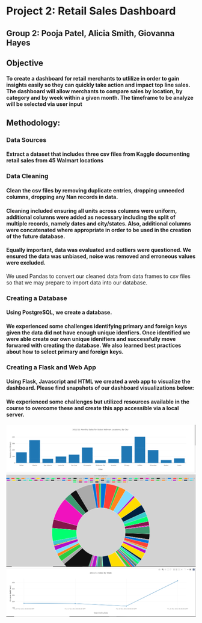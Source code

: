# Project 2: Retail Sales Dashboard

## Group 2: Pooja Patel, Alicia Smith, Giovanna Hayes


## Objective
#### To create a dashboard for retail merchants to utlilize in order to gain insights easily so they can quickly take action and impact top line sales. The dashboard will allow merchants to compare sales by location, by category and by week within a given month. The timeframe to be analyze will be selected via user input

## Methodology:

### Data Sources
#### Extract a dataset that includes three csv files from Kaggle documenting retail sales from 45 Walmart locations


### Data Cleaning
#### Clean the csv files by removing duplicate entries, dropping unneeded columns, dropping any Nan records in data.
#### Cleaning included ensuring all units across columns were uniform, additional columns were added as necessary including the split of multiple records, namely dates and city/states. Also, additional columns were concatenated where appropriate in order to be used in the creation of the future database. 
#### Equally important, data was evaluated and outliers were questioned. We ensured the data was unbiased, noise was removed and erroneous values were excluded. 
We used Pandas to convert our cleaned data from data frames to csv files so that we may prepare to import data into our database. 

### Creating a Database
#### Using PostgreSQL, we create a database. 
#### We experienced some challenges identifying primary and foreign keys given the data did not have enough unique idenfiers. Once identified we were able create our own unique idenifiers and successfully move forwared with creating the database. We also learned best practices about how to select primary and foreign keys. 

### Creating a Flask and Web App
#### Using Flask, Javascript and HTML we created a web app to visualize the dashboard. Please find snapshots of our dashboard visualizations below:
#### We experienced some challenges but utilized resources available in the course to overcome these and create this app accessible via a local server.

![Image of bar](https://github.com/giovannahayes/ProjectTwo_Retail_Sales_Dashboard/blob/main/Images/bar.PNG)
![Image of dough](https://github.com/giovannahayes/ProjectTwo_Retail_Sales_Dashboard/blob/main/Images/doughnut.PNG)
![Image of line](https://github.com/giovannahayes/ProjectTwo_Retail_Sales_Dashboard/blob/main/Images/line.PNG)

